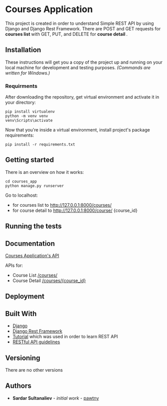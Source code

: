 # Courses Application

This project is created in order to understand Simple REST API by using Django and Django Rest Framework. 
There are POST and GET requests for <b> courses list </b> with GET, PUT, and DELETE for <b> course detail </b>.

## Installation

These instructions will get you a copy of the project up and running on your local machine for development and testing purposes. 
*(Commands are written for Windows.)*

### Requirments

After downloading the repository, get virtual environment and activate it in your directory:
```
pip install virtualenv
python -m venv venv
venv\Scripts\activate
```

Now that you're inside a virtual environment, install project's package requirements:

```
pip install -r requirements.txt
```

## Getting started

There is an overview on how it works:
```
cd courses_app
python manage.py runserver
```
Go to localhost:
* for courses list to http://127.0.0.1:8000/courses/
* for course detail to http://127.0.0.1:8000/course/ {course_id}

## Running the tests

## Documentation

[Courses Application's API](https://coursesapi4.docs.apiary.io/#)

APIs for:
* Course List [/courses/](https://private-a67b02-coursesapi4.apiary-mock.com/courses/)
* Course Detail [/courses/{course_id}](https://private-a67b02-coursesapi4.apiary-mock.com/courses/course_id/)
    
## Deployment

## Built With

* [Django](https://docs.djangoproject.com/en/3.0/)
* [Django Rest Framework](https://www.django-rest-framework.org/)
* [Tutorial](https://www.django-rest-framework.org/tutorial/1-serialization/) which was used in order to learn REST API
* [RESTful API guidelines](https://opensource.zalando.com/restful-api-guidelines/)

## Versioning

There are no other versions

## Authors

* <b>Sardar Sultanaliev</b> - *initial work* - [pawtny](https://github.com/pawtny)

